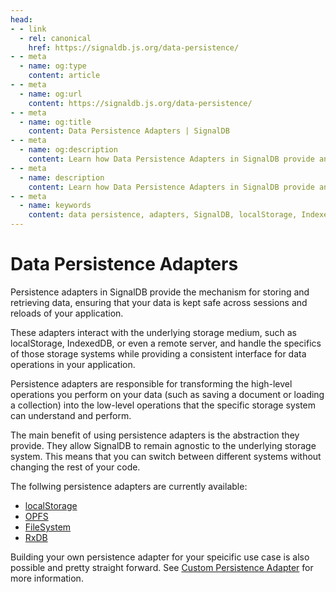 ```yaml
---
head:
- - link
  - rel: canonical
    href: https://signaldb.js.org/data-persistence/
- - meta
  - name: og:type
    content: article
- - meta
  - name: og:url
    content: https://signaldb.js.org/data-persistence/
- - meta
  - name: og:title
    content: Data Persistence Adapters | SignalDB
- - meta
  - name: og:description
    content: Learn how Data Persistence Adapters in SignalDB provide an abstraction layer over different storage systems like localStorage, IndexedDB, and remote servers.
- - meta
  - name: description
    content: Learn how Data Persistence Adapters in SignalDB provide an abstraction layer over different storage systems like localStorage, IndexedDB, and remote servers.
- - meta
  - name: keywords
    content: data persistence, adapters, SignalDB, localStorage, IndexedDB, remote server, data storage, data retrieval, storage abstraction
---
```

# Data Persistence Adapters

Persistence adapters in SignalDB provide the mechanism for storing and retrieving data, ensuring that your data is kept safe across sessions and reloads of your application.

These adapters interact with the underlying storage medium, such as localStorage, IndexedDB, or even a remote server, and handle the specifics of those storage systems while providing a consistent interface for data operations in your application.

Persistence adapters are responsible for transforming the high-level operations you perform on your data (such as saving a document or loading a collection) into the low-level operations that the specific storage system can understand and perform.

The main benefit of using persistence adapters is the abstraction they provide. They allow SignalDB to remain agnostic to the underlying storage system. This means that you can switch between different systems without changing the rest of your code.

The follwing persistence adapters are currently available:

- [localStorage](/data-persistence/local-storage/)
- [OPFS](/data-persistence/opfs/)
- [FileSystem](/data-persistence/file-system/)
- [RxDB](/data-persistence/rxdb/)

Building your own persistence adapter for your speicific use case is also possible and pretty straight forward.
See [Custom Persistence Adapter](/data-persistence/other/) for more information.
